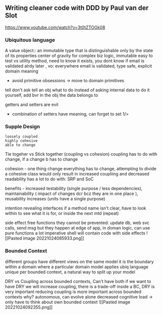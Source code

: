 ## Writing cleaner code with DDD by Paul van der Slot
https://www.youtube.com/watch?v=3t0tZTOGk08

### Ubiquitous language
A value object:: an immutable type that is distinguishable only by the state of its properties
center of gravity for complex biz logic, immutable easy to test
vs utility method, need to know it exists, you dont know if email is validated alrdy later
, vo: everywhere email is validated, type safe, explicit domain meaning
- avoid primitive obsessions -> move to domain primitives

tell don't ask
tell an obj what to do instead of asking internal data to do it yourself, add bvr in the obj the data belongs to

getters and setters are evil
- combination of setters have meaning, can forget to set 1/>

### Supple Design
	loosely coupled
	highly cohesive
	able to change

Tie togeher vs Stick together (coupling vs cohesion)
coupling has to do with change, if a change b has to change

cohesion - one thing change everything has to change, attempting to divide a cohesive class would only result in increased coupliing and decreased readability
	has a lot to do with: SRP and SoC

benefits - increased testability (single purpose / less dependencies), maintainability ( impact of changes dcr bcz they are in one place ), reusability increases (units have a single purpose)

intention revealing interfaces
	if a method name isn't clear, have to look within to see what it is for, or inside the next mtd (repeat)

side effect free functions
	they cannot be prevented: update db, web svc calls, send msg but they happen at edge of app, in doman logic, can use pure functions a lot
	imperative shell will contain code with side effects
	![[Pasted image 20221024085933.png]]

### Bounded Context
different groups have different views on the same model
it is the boundary within a domain where a particular domain model applies
ubiq language unique per bounded context, a natural way to split up your model

DRY vs Coupling across bounded contexts, Can't have both
if we want to have DRY we will increase coupling, there is a trade-off
inside a BC, DRY is very important
reducing coupling is more important across bounded contexts
	why?
	autonomous, can evolve alone
	decreased cognitive load -> only have to think about own bounded context
	![[Pasted image 20221024092355.png]]
	